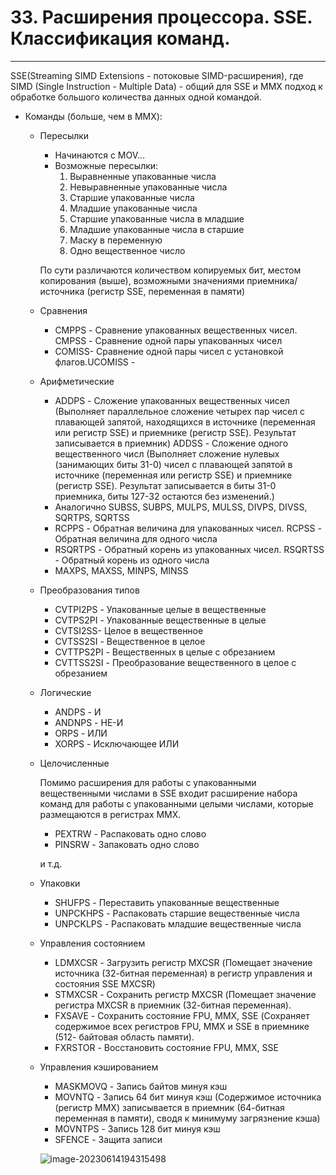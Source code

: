 # 33. Расширения процессора. SSE. Классификация команд.

---



SSE(Streaming SIMD Extensions - потоковые SIMD-расширения), где SIMD (Single Instruction - Multiple Data) - общий для SSE и ММХ подход к обработке большого количества данных одной командой.



- Команды (больше, чем в MMX):

  - Пересылки

    - Начинаются с MOV…
    - Возможные пересылки:
      1. Выравненные упакованные числа
      2. Невыравненные упакованные числа
      3. Старшие упакованные числа
      4. Младшие упакованные числа
      5. Старшие упакованные числа в младшие
      6. Младшие упакованные числа в старшие
      7. Маску в переменную
      8. Одно вещественное число

    По сути различаются количеством копируемых бит, местом копирования (выше), возможными значениями приемника/источника (регистр SSE, переменная в памяти)

  - Сравнения

    - CMPPS - Сравнение упакованных вещественных чисел. CMPSS - Сравнение одной пары упакованных чисел
    - COMISS- Сравнение одной пары чисел с установкой флагов.UCOMISS -

  - Арифметические

    - ADDPS - Сложение упакованных вещественных чисел (Выполняет параллельное сложение четырех пар чисел с плавающей запятой, находящихся в источнике (переменная или регистр SSE) и приемнике (регистр SSE). Результат записывается в приемник) ADDSS - Сложение одного вещественного числ (Выполняет сложение нулевых (занимающих биты 31-0) чисел с плавающей запятой в источнике (переменная или регистр SSE) и приемнике (регистр SSE). Результат записывается в биты 31-0 приемника, биты 127-32 остаются без изменений.)
    - Аналогично SUBSS, SUBPS, MULPS, MULSS, DIVPS, DIVSS, SQRTPS, SQRTSS
    - RCPPS - Обратная величина для упакованных чисел. RCPSS - Обратная величина для одного числа
    - RSQRTPS - Обратный корень из упакованных чисел. RSQRTSS - Обратный корень из одного числа
    - MAXPS, MAXSS, MINPS, MINSS

  - Преобразования типов

    - CVTPI2PS - Упакованные целые в вещественные
    - CVTPS2PI - Упакованные вещественные в целые
    - CVTSI2SS- Целое в вещественное
    - CVTSS2SI - Вещественное в целое
    - CVTTPS2PI - Вещественных в целые с обрезанием
    - CVTTSS2SI - Преобразование вещественного в целое с обрезанием

  - Логические

    - ANDPS - И
    - ANDNPS - НЕ-И
    - ORPS - ИЛИ
    - XORPS - Исключающее ИЛИ

  - Целочисленные

    Помимо расширения для работы с упакованными вещественными числами в SSE входит расширение набора команд для работы с упакованными целыми числами, которые размещаются в регистрах ММХ.

    - PEXTRW - Распаковать одно слово
    - PINSRW - Запаковать одно слово

    и т.д.

  - Упаковки

    - SHUFPS - Переставить упакованные вещественные
    - UNPCKHPS - Распаковать старшие вещественные числа
    - UNPCKLPS - Распаковать младшие вещественные числа

  - Управления состоянием

    - LDMXCSR - Загрузить регистр MXCSR (Помещает значение источника (32-битная переменная) в регистр управления и состояния SSE MXCSR)
    - STMXCSR - Сохранить регистр MXCSR (Помещает значение регистра MXCSR в приемник (32-битная переменная).
    - FXSAVE - Сохранить состояние FPU, MMX, SSE (Сохраняет содержимое всех регистров FPU, ММХ и SSE в приемнике (512- байтовая область памяти).
    - FXRSTOR - Восстановить состояние FPU, MMX, SSE

  - Управления кэшированием

    - MASKMOVQ - Запись байтов минуя кэш
    - MOVNTQ - Запись 64 бит минуя кэш (Содержимое источника (регистр ММХ) записывается в приемник (64-битная переменная в памяти), сводя к минимуму загрязнение кэша)
    - MOVNTPS - Запись 128 бит минуя кэш
    - SFENCE - Защита записи

    ![image-20230614194315498](C:\Users\nikitalystsev\AppData\Roaming\Typora\typora-user-images\image-20230614194315498.png)